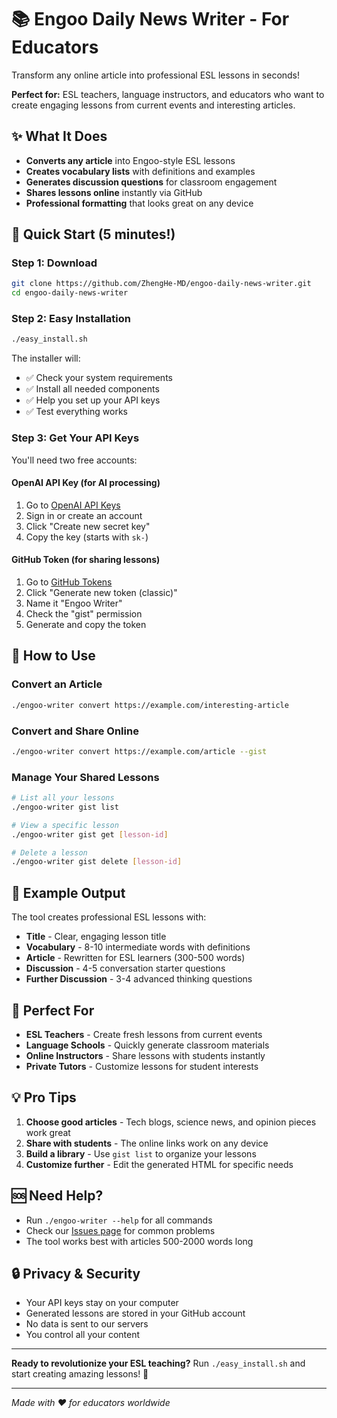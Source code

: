 # 📚 Engoo Daily News Writer - For Educators

Transform any online article into professional ESL lessons in seconds! 

**Perfect for:** ESL teachers, language instructors, and educators who want to create engaging lessons from current events and interesting articles.

## ✨ What It Does

- **Converts any article** into Engoo-style ESL lessons
- **Creates vocabulary lists** with definitions and examples  
- **Generates discussion questions** for classroom engagement
- **Shares lessons online** instantly via GitHub
- **Professional formatting** that looks great on any device

## 🚀 Quick Start (5 minutes!)

### Step 1: Download
```bash
git clone https://github.com/ZhengHe-MD/engoo-daily-news-writer.git
cd engoo-daily-news-writer
```

### Step 2: Easy Installation
```bash
./easy_install.sh
```

The installer will:
- ✅ Check your system requirements  
- ✅ Install all needed components
- ✅ Help you set up your API keys
- ✅ Test everything works

### Step 3: Get Your API Keys

You'll need two free accounts:

#### OpenAI API Key (for AI processing)
1. Go to [OpenAI API Keys](https://platform.openai.com/api-keys)
2. Sign in or create an account
3. Click "Create new secret key"
4. Copy the key (starts with `sk-`)

#### GitHub Token (for sharing lessons)
1. Go to [GitHub Tokens](https://github.com/settings/tokens)
2. Click "Generate new token (classic)"
3. Name it "Engoo Writer" 
4. Check the "gist" permission
5. Generate and copy the token

## 📖 How to Use

### Convert an Article
```bash
./engoo-writer convert https://example.com/interesting-article
```

### Convert and Share Online
```bash
./engoo-writer convert https://example.com/article --gist
```

### Manage Your Shared Lessons
```bash
# List all your lessons
./engoo-writer gist list

# View a specific lesson
./engoo-writer gist get [lesson-id]

# Delete a lesson
./engoo-writer gist delete [lesson-id]
```

## 🎯 Example Output

The tool creates professional ESL lessons with:

- **Title** - Clear, engaging lesson title
- **Vocabulary** - 8-10 intermediate words with definitions
- **Article** - Rewritten for ESL learners (300-500 words)  
- **Discussion** - 4-5 conversation starter questions
- **Further Discussion** - 3-4 advanced thinking questions

## 🌟 Perfect For

- **ESL Teachers** - Create fresh lessons from current events
- **Language Schools** - Quickly generate classroom materials  
- **Online Instructors** - Share lessons with students instantly
- **Private Tutors** - Customize lessons for student interests

## 💡 Pro Tips

1. **Choose good articles** - Tech blogs, science news, and opinion pieces work great
2. **Share with students** - The online links work on any device
3. **Build a library** - Use `gist list` to organize your lessons
4. **Customize further** - Edit the generated HTML for specific needs

## 🆘 Need Help?

- Run `./engoo-writer --help` for all commands
- Check our [Issues page](https://github.com/ZhengHe-MD/engoo-daily-news-writer/issues) for common problems
- The tool works best with articles 500-2000 words long

## 🔒 Privacy & Security

- Your API keys stay on your computer
- Generated lessons are stored in your GitHub account
- No data is sent to our servers
- You control all your content

---

**Ready to revolutionize your ESL teaching?** Run `./easy_install.sh` and start creating amazing lessons! 🚀

---

*Made with ❤️ for educators worldwide*
